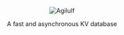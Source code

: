 <p align="center">
    <img src="https://upload.wikimedia.org/wikipedia/commons/4/42/Nuremberg_chronicles_f_150r_3.jpg" alt="Agilulf">
</p>

<p align="center">
    A fast and asynchronous KV database
</p>
